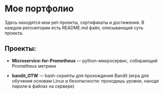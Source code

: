 # Мое портфолио 
 
Здесь находятся мои pet-проекты, сертификаты и достижения. В каждом репозитории есть README.md файл, описывающий суть проекта.

## Проекты: 
- **Microservice-for-Prometheus** — python-микросервис, собирающий Prometheus метрики
  
- **bandit_OTW** — bash-скрипты для прохождения Bandit (игра для обучения основам Linux и безопасности: проходишь уровни, находя пароли в файлах на сервере)
 
